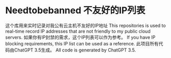 # Needtobebanned 不友好的IP列表
这个库用来实时记录对我公有云主机不友好的IP地址
This repositories is used to real-time record IP addresses that are not friendly to my public cloud servers.
如果你有IP封禁的需求，这个IP列表可以作为参考。
If you have IP blocking requirements, this IP list can be used as a reference.
此项目所有代码由ChatGPT 3.5生成。
All code is generated by ChatGPT 3.5.
